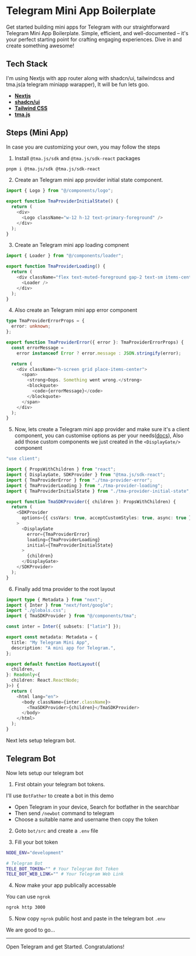 # Telegram Mini App Boilerplate

Get started building mini apps for Telegram with our straightforward Telegram Mini App Boilerplate. Simple, efficient, and well-documented – it's your perfect starting point for crafting engaging experiences. Dive in and create something awesome!

## Tech Stack

I'm using Nextjs with app router along with shadcn/ui, tailwindcss and tma.js(a telegram miniapp warapper), It will be fun lets goo.

- [**Nextjs**](https://nextjs.org/)
- [**shadcn/ui**](https://ui.shadcn.com/)
- [**Tailwind CSS**](https://tailwindcss.com/)
- [**tma.js**](https://docs.telegram-mini-apps.com/)

## Steps (Mini App)

In case you are customizing your own, you may follow the steps

1. Install `@tma.js/sdk` and `@tma.js/sdk-react` packages

```bash
pnpm i @tma.js/sdk @tma.js/sdk-react
```

2. Create an Telegram mini app provider initial state component.

```typescript src/components/tma/tma-provider-initial-state.tsx
import { Logo } from "@/components/logo";

export function TmaProviderInitialState() {
  return (
    <div>
      <Logo className="w-12 h-12 text-primary-foreground" />
    </div>
  );
}
```

3. Create an Telegram mini app loading compnent

```typescript src/components/tma/tma-provider-loading.tsx
import { Loader } from "@/components/loader";

export function TmaProviderLoading() {
  return (
    <div className="flex text-muted-foreground gap-2 text-sm items-center">
      <Loader />
    </div>
  );
}
```

4. Also create an Telegram mini app error component

```typescript src/components/tma/tma-provider-error.tsx
type TmaProviderErrorProps = {
  error: unknown;
};

export function TmaProviderError({ error }: TmaProviderErrorProps) {
  const errorMessage =
    error instanceof Error ? error.message : JSON.stringify(error);

  return (
    <div className="h-screen grid place-items-center">
      <span>
        <strong>Oops. Something went wrong.</strong>
        <blockquote>
          <code>{errorMessage}</code>
        </blockquote>
      </span>
    </div>
  );
}
```

5. Now, lets create a Telegram mini app provider and make sure it's a client component, you can customise options as per your needs([docs](https://docs.telegram-mini-apps.com/packages/tma-js-sdk-react)), Also add those custom components we just created in the `<DisplayGate/>` component

```typescript src/components/tma/index.tsx
"use client";

import { PropsWithChildren } from "react";
import { DisplayGate, SDKProvider } from "@tma.js/sdk-react";
import { TmaProviderError } from "./tma-provider-error";
import { TmaProviderLoading } from "./tma-provider-loading";
import { TmaProviderInitialState } from "./tma-provider-initial-state";

export function TmaSDKProvider({ children }: PropsWithChildren) {
  return (
    <SDKProvider
      options={{ cssVars: true, acceptCustomStyles: true, async: true }}
    >
      <DisplayGate
        error={TmaProviderError}
        loading={TmaProviderLoading}
        initial={TmaProviderInitialState}
      >
        {children}
      </DisplayGate>
    </SDKProvider>
  );
}
```

6. Finally add tma provider to the root layout

```typescript src/app/layout.tsx
import type { Metadata } from "next";
import { Inter } from "next/font/google";
import "./globals.css";
import { TmaSDKProvider } from "@/components/tma";

const inter = Inter({ subsets: ["latin"] });

export const metadata: Metadata = {
  title: "My Telegram Mini App",
  description: "A mini app for Telegram.",
};

export default function RootLayout({
  children,
}: Readonly<{
  children: React.ReactNode;
}>) {
  return (
    <html lang="en">
      <body className={inter.className}>
        <TmaSDKProvider>{children}</TmaSDKProvider>
      </body>
    </html>
  );
}
```

Next lets setup telegram bot.

## Telegram Bot

Now lets setup our telegram bot

1. First obtain your telegram bot tokens.

I'll use `BotFather` to create a bot in this demo

- Open Telegram in your device, Search for botfather in the searchbar
- Then send `/newbot` command to telegram
- Choose a suitable name and username then copy the token

2. Goto `bot/src` and create a `.env` file

3. Fill your bot token

```bash
NODE_ENV="development"

# Telegram Bot
TELE_BOT_TOKEN="" # Your Telegram Bot Token
TELE_BOT_WEB_LINK="" # Your Telegram Web Link
```

4. Now make your app publically accessable

You can use `ngrok`

```bash
ngrok http 3000
```

5. Now copy `ngrok` public host and paste in the telegram bot `.env`

We are good to go...

---

Open Telegram and get Started.
Congratulations!
